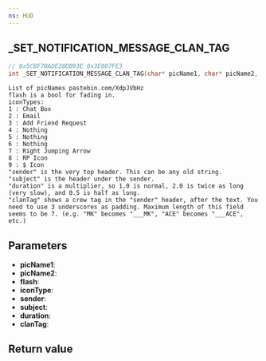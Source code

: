 ```yaml
---
ns: HUD
---
```

## _SET_NOTIFICATION_MESSAGE_CLAN_TAG

```c
// 0x5CBF7BADE20DB93E 0x3E807FE3
int _SET_NOTIFICATION_MESSAGE_CLAN_TAG(char* picName1, char* picName2, BOOL flash, int iconType, char* sender, char* subject, float duration, char* clanTag);
```

```
List of picNames pastebin.com/XdpJVbHz  
flash is a bool for fading in.  
iconTypes:  
1 : Chat Box  
2 : Email  
3 : Add Friend Request  
4 : Nothing  
5 : Nothing  
6 : Nothing  
7 : Right Jumping Arrow  
8 : RP Icon  
9 : $ Icon  
"sender" is the very top header. This can be any old string.  
"subject" is the header under the sender.  
"duration" is a multiplier, so 1.0 is normal, 2.0 is twice as long (very slow), and 0.5 is half as long.  
"clanTag" shows a crew tag in the "sender" header, after the text. You need to use 3 underscores as padding. Maximum length of this field seems to be 7. (e.g. "MK" becomes "___MK", "ACE" becomes "___ACE", etc.)  
```

## Parameters
* **picName1**: 
* **picName2**: 
* **flash**: 
* **iconType**: 
* **sender**: 
* **subject**: 
* **duration**: 
* **clanTag**: 

## Return value

